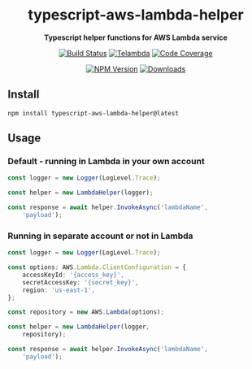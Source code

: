 <h1 align="center">typescript-aws-lambda-helper</h1>

<div align="center">
    
<b>Typescript helper functions for AWS Lambda service</b>
    
[![Build Status](https://dev.azure.com/kbrashears5/github/_apis/build/status/kbrashears5.typescript-aws-lambda-helper?branchName=master)](https://dev.azure.com/kbrashears5/github/_build/latest?definitionId=16&branchName=master)
[![Telambda](https://img.shields.io/azure-devops/tests/kbrashears5/github/16)](https://img.shields.io/azure-devops/tests/kbrashears5/github/16)
[![Code Coverage](https://img.shields.io/azure-devops/coverage/kbrashears5/github/16)](https://img.shields.io/azure-devops/coverage/kbrashears5/github/16)

[![NPM Version](https://img.shields.io/npm/v/typescript-aws-lambda-helper)](https://img.shields.io/npm/v/typescript-aws-lambda-helper)
[![Downloads](https://img.shields.io/npm/dt/typescript-aws-lambda-helper)](https://img.shields.io/npm/dt/typescript-aws-lambda-helper)
</div>

## Install
```
npm install typescript-aws-lambda-helper@latest
```

## Usage
### Default - running in Lambda in your own account
```typescript
const logger = new Logger(LogLevel.Trace);

const helper = new LambdaHelper(logger);

const response = await helper.InvokeAsync('lambdaName',
    'payload');
```

### Running in separate account or not in Lambda
```typescript
const logger = new Logger(LogLevel.Trace);

const options: AWS.Lambda.ClientConfiguration = {
    accessKeyId: '{access_key}',
    secretAccessKey: '{secret_key}',
    region: 'us-east-1',
};

const repository = new AWS.Lambda(options);

const helper = new LambdaHelper(logger,
    repository);

const response = await helper.InvokeAsync('lambdaName',
    'payload');
```
